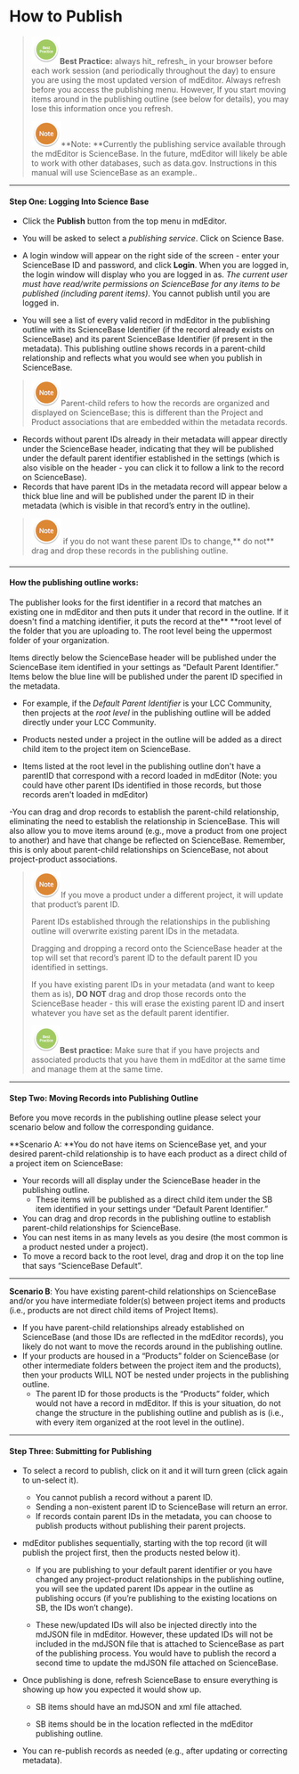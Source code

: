 # How to Publish

> ![](/assets/BestPracticeSmall.png)**Best Practice:** always hit_ refresh_ in your browser before each work session \(and periodically throughout the day\) to ensure you are using the most updated version of mdEditor. Always refresh before you access the publishing menu. However, If you start moving items around in the publishing outline \(see below for details\), you may lose this information once you refresh.
>
> ![](/assets/NoteSmall.png)**Note: **Currently the  publishing service available through the mdEditor is ScienceBase. In the future, mdEditor will likely be able to work with other databases, such as data.gov. Instructions in this manual will use ScienceBase as an example..

---

#### Step One: Logging Into Science Base

* Click the **Publish** button from the top menu in mdEditor.

* You will be asked to select a _publishing service_. Click on Science Base.

* A login window will appear on the right side of the screen - enter your ScienceBase ID and password, and click **Login**. When you are logged in, the login window will display who you are logged in as. _The current user must have read/write permissions on ScienceBase for any items to be published \(including parent items\)_. You cannot publish until you are logged in.

* You will see a list of every valid record in mdEditor in the publishing outline with its ScienceBase Identifier \(if the record already exists on ScienceBase\) and its parent ScienceBase Identifier \(if present in the metadata\). This publishing outline shows records in a parent-child relationship and reflects what you would see when you publish in ScienceBase.

> ![](/assets/NoteSmall.png)Parent-child refers to how the records are organized and displayed on ScienceBase; this is different than the Project and Product associations that are embedded within the metadata records.

* Records without parent IDs already in their metadata will appear directly under the ScienceBase header, indicating that they will be published under the default parent identifier established in the settings \(which is also visible on the header - you can click it to follow a link to the record on ScienceBase\).
* Records that have parent IDs in the metadata record will appear below a thick blue line and will be published under the parent ID in their metadata \(which is visible in that record’s entry in the outline\).

> ![](/assets/NoteSmall.png) if you do not want these parent IDs to change,** do not** drag and drop these records in the publishing outline.

#### 

---

#### **How the publishing outline works:**

The publisher looks for the first identifier in a record that matches an existing one in mdEditor and then puts it under that record in the outline. If it doesn't find a matching identifier, it puts the record at the** **root level of the folder that you are uploading to. The root level being the uppermost folder of your organization.

Items directly below the ScienceBase header will be published under the ScienceBase item identified in your settings as “Default Parent Identifier.” Items below the blue line will be published under the parent ID specified in the metadata.

* For example, if the _Default Parent Identifier_ is your LCC Community, then projects at the _root level_ in the publishing outline will be added directly under your LCC Community.

* Products nested under a project in the outline will be added as a direct child item to the project item on ScienceBase.

* Items listed at the root level in the publishing outline don't have a parentID that correspond with a record loaded in mdEditor \(Note: you could have other parent IDs identified in those records, but those records aren't loaded in mdEditor\)

-You can drag and drop records to establish the parent-child relationship, eliminating the need to establish the relationship in ScienceBase. This will also allow you to move items around \(e.g., move a product from one project to another\) and have that change be reflected on ScienceBase. Remember, this is only about parent-child relationships on ScienceBase, not about project-product associations.

> ![](/assets/NoteSmall.png)If you move a product under a different project, it will update that product’s parent ID.
>
> Parent IDs established through the relationships in the publishing outline will overwrite existing parent IDs in the metadata.
>
> Dragging and dropping a record onto the ScienceBase header at the top will set that record’s parent ID to the default parent ID you identified in settings.
>
> If you have existing parent IDs in your metadata \(and want to keep them as is\), **DO NOT** drag and drop those records onto the ScienceBase header - this will erase the existing parent ID and insert whatever you have set as the default parent identifier.
>
> ![](/assets/BestPracticeSmall.png)**Best practice:** Make sure that if you have projects and associated products that you have them in mdEditor at the same time and manage them at the same time.

---

#### Step Two: Moving Records into Publishing Outline

Before you move records in the publishing outline please select your scenario below and follow the corresponding guidance.

**Scenario A: **You do not have items on ScienceBase yet, and your desired parent-child relationship is to have each product as a direct child of a project item on ScienceBase:

* Your records will all display under the ScienceBase header in the publishing outline. 
  * These items will be published as a direct child item under the SB item identified in your settings under “Default Parent Identifier.”
* You can drag and drop records in the publishing outline to establish parent-child relationships for ScienceBase.
* You can nest items in as many levels as you desire \(the most common is a product nested under a project\).
* To move a record back to the root level, drag and drop it on the top line that says “ScienceBase Default”.

---

**Scenario B**: You have existing parent-child relationships on ScienceBase and/or you have intermediate folder\(s\) between project items and products \(i.e., products are not direct child items of Project Items\).

* If you have parent-child relationships already established on ScienceBase \(and those IDs are reflected in the mdEditor records\), you likely do not want to move the records around in the publishing outline.
* If your products are housed in a “Products” folder on ScienceBase \(or other intermediate folders between the project item and the products\), then your products WILL NOT be nested under projects in the publishing outline. 
  * The parent ID for those products is the “Products” folder, which would not have a record in mdEditor. If this is your situation, do not change  the structure in the publishing outline and publish as is \(i.e., with every item organized at the root level in the outline\).

---

#### Step Three: Submitting for Publishing

* To select a record to publish, click on it and it will turn green \(click again to un-select it\).

  * You cannot publish a record without a parent ID.
  * Sending a non-existent parent ID to ScienceBase will return an error.
  * If records contain parent IDs in the metadata, you can choose to  publish products without publishing their parent projects.

* mdEditor publishes sequentially, starting with the top record \(it will publish the project first, then the products nested below it\).

  * If you are publishing to your default parent identifier or you have changed any project-product relationships in the publishing outline, you will see the updated parent IDs appear in the outline as publishing occurs \(if you’re publishing to the existing locations on SB, the IDs won’t change\).

  * These new/updated IDs will also be injected directly into the mdJSON file in mdEditor. However, these updated IDs will not be included in the mdJSON file that is attached to ScienceBase as part of the publishing process. You would have to publish the record a second time to update the mdJSON file attached on ScienceBase.

* Once publishing is done, refresh ScienceBase to ensure everything is showing up how you expected it would show up.

  * SB items should have an mdJSON and xml file attached.

  * SB items should be in the location reflected in the mdEditor publishing outline.

* You can re-publish records as needed \(e.g., after updating or correcting metadata\).



